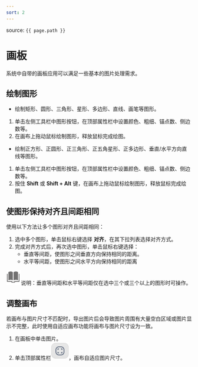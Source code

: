 ```yaml
---
sort: 2
---
```


source: `{{ page.path }}`


# 画板

系统中自带的画板应用可以满足一些基本的图片处理需求。

## 绘制图形

- 绘制矩形、圆形、三角形、星形、多边形、直线、画笔等图形。

1. 单击左侧工具栏中图形按钮，在顶部属性栏中设置颜色、粗细、锚点数、侧边数等。
2. 在画布上拖动鼠标绘制图形，释放鼠标完成绘图。

- 绘制正方形、正圆形、正三角形、正五角星形、正多边形、垂直/水平方向直线等图形。

1. 单击左侧工具栏中图形按钮，在顶部属性栏中设置颜色、粗细、锚点数、侧边数等。
2. 按住 **Shift** 或 **Shift + Alt** 键，在画布上拖动鼠标绘制图形，释放鼠标完成绘图。



## 使图形保持对齐且间距相同

使用以下方法让多个图形对齐且间距相同：

1. 选中多个图形，单击鼠标右键选择 **对齐**，在其下拉列表选择对齐方式。
2. 完成对齐方式后，再次选中图形，单击鼠标右键选择：
   - 垂直等间距，使图形之间垂直方向保持相同的距离。
   - 水平等间距，使图形之间水平方向保持相同的距离

![notes](fig/notes.svg)说明：垂直等间距和水平等间距仅在选中三个或三个以上的图形时可操作。



## 调整画布

若画布与图片尺寸不匹配时，导出图片后会导致图片周围有大量空白区域或图片显示不完整，此时使用自适应画布功能将画布与图片尺寸设为一致。

1. 在画板中单击图片。
2. 单击顶部属性栏![draw](fig/auto_fit.svg)，画布自适应图片尺寸。